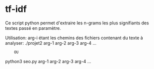 # tf-idf
Ce script python permet d'extraire les n-grams les plus signifiants des textes passé en paramètre.

Utilisation: arg-i étant les chemins des fichiers contenant du texte à analyser: 
./projet2 arg-1 arg-2 arg-3 arg-4 ...
	
		OU

python3 seo.py arg-1 arg-2 arg-3 arg-4 ...
